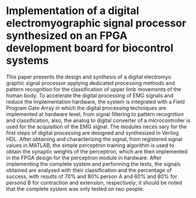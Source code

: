 # Implementation of a digital electromyographic signal processor synthesized on an FPGA development board for biocontrol systems

This paper presents the design and synthesis of a digital electromyo graphic signal processor applying dedicated processing methods and pattern recognition for the classification of upper limb movements 
of the human body. To accelerate the digital processing of EMG signals and reduce the implementation hardware, the system is integrated with a Field Program Gate Array in which the digital processing techniques 
are implemented at hardware level, from signal filtering to pattern recognition and classification, also, the analog to digital converter of a microcontroller is used for the acquisition of the EMG signal.
The modules neces sary for the first steps of digital processing are designed and synthesized in Verilog HDL. After obtaining and characterizing the signal, from registered signal values in MATLAB, the simple
perceptron training algorithm is used to obtain the synaptic weights of the perceptron, which are then implemented in the FPGA design for the perceptron module in hardware. After implementing the complete system
and performing the tests, the signals obtained are analysed with their classification and the percentage of success, with results of 70% and 80% person A and 60% and 80% for persond B for contraction and extension,
respectively; it should be noted that the complete system was only tested on two people.
